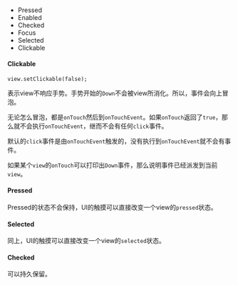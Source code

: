 ####

* Pressed
* Enabled
* Checked
* Focus
* Selected
* Clickable


#### Clickable

`view.setClickable(false);`

表示view不响应手势。手势开始的`Down`不会被view所消化。所以，事件会向上冒泡。

无论怎么冒泡，都是`onTouch`然后到`onTouchEvent`。如果`onTouch`返回了`true`，那么就不会执行`onTouchEvent`，继而不会有任何`click`事件。

默认的`click`事件是由`onTouchEvent`触发的，没有执行到`onTouchEvent`就不会有事件。

如果某个`view`的`onTouch`可以打印出`Down`事件，那么说明事件已经派发到当前`view`。

#### Pressed

Pressed的状态不会保持，UI的触摸可以直接改变一个view的`pressed`状态。


#### Selected

同上，UI的触摸可以直接改变一个view的`selected`状态。

#### Checked

可以持久保留。
